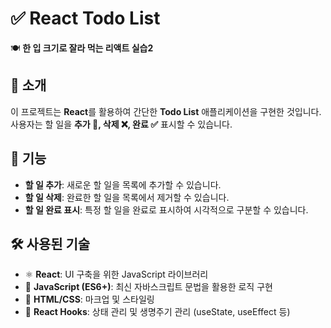 # ✅ React Todo List

🍽️ **한 입 크기로 잘라 먹는 리액트 실습2**

## 📌 소개

이 프로젝트는 **React**를 활용하여 간단한 **Todo List** 애플리케이션을 구현한 것입니다.  
사용자는 할 일을 **추가 📝, 삭제 ❌, 완료 ✅** 표시할 수 있습니다.

## 🎯 기능

- **할 일 추가**: 새로운 할 일을 목록에 추가할 수 있습니다.
- **할 일 삭제**: 완료한 할 일을 목록에서 제거할 수 있습니다.
- **할 일 완료 표시**: 특정 할 일을 완료로 표시하여 시각적으로 구분할 수 있습니다.

## 🛠 사용된 기술

- ⚛️ **React**: UI 구축을 위한 JavaScript 라이브러리
- 🚀 **JavaScript (ES6+)**: 최신 자바스크립트 문법을 활용한 로직 구현
- 🎨 **HTML/CSS**: 마크업 및 스타일링
- 🔄 **React Hooks**: 상태 관리 및 생명주기 관리 (useState, useEffect 등)

